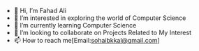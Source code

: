 - 👋 Hi, I’m Fahad Ali
- 👀 I’m interested in exploring the world of Computer Science
- 🌱 I’m currently learning Computer Science
- 💞️ I’m looking to collaborate on Projects Related to My Interest
- 📫 How to reach me[Email:sohaibkkal@gmail.com]

<!---
dev-fahadali/dev-fahadali is a ✨ special ✨ repository because its `README.md` (this file) appears on your GitHub profile.
You can click the Preview link to take a look at your changes.
--->

